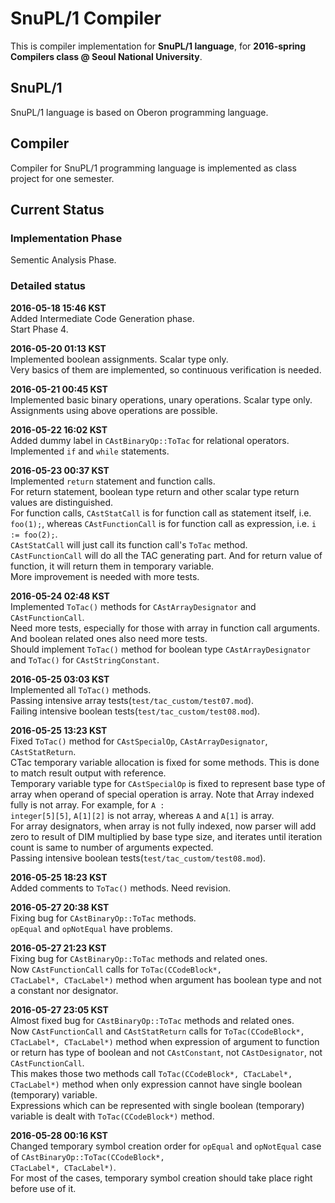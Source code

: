 # SnuPL/1 Compiler
This is compiler implementation for **SnuPL/1 language**,
for **2016-spring Compilers class @ Seoul National University**.

## SnuPL/1
SnuPL/1 language is based on Oberon programming language.  

## Compiler
Compiler for SnuPL/1 programming language is implemented as
class project for one semester.

## Current Status

### Implementation Phase
Sementic Analysis Phase.  
  
### Detailed status
**2016-05-18 15:46 KST**  
Added Intermediate Code Generation phase.  
Start Phase 4.  
  
**2016-05-20 01:13 KST**  
Implemented boolean assignments. Scalar type only.  
Very basics of them are implemented, so continuous verification is needed.  
  
**2016-05-21 00:45 KST**  
Implemented basic binary operations, unary operations. Scalar type only.  
Assignments using above operations are possible.  
  
**2016-05-22 16:02 KST**  
Added dummy label in <code>CAstBinaryOp::ToTac</code> for relational operators.  
Implemented <code>if</code> and <code>while</code> statements.  
  
**2016-05-23 00:37 KST**  
Implemented <code>return</code> statement and function calls.  
For return statement, boolean type return and other scalar type return values are distinguished.  
For function calls, <code>CAstStatCall</code> is for function call as statement itself, i.e. <code>foo(1);</code>,
whereas <code>CAstFunctionCall</code> is for function call as expression, i.e. <code>i := foo(2);</code>.  
<code>CAstStatCall</code> will just call its function call's <code>ToTac</code> method.  
<code>CAstFunctionCall</code> will do all the TAC generating part. And for return value of function, it will return them in temporary variable.  
More improvement is needed with more tests.  
  
**2016-05-24 02:48 KST**  
Implemented <code>ToTac()</code> methods for <code>CAstArrayDesignator</code> and <code>CAstFunctionCall</code>.  
Need more tests, especially for those with array in function call arguments. And boolean related ones also need more tests.  
Should implement <code>ToTac()</code> method for boolean type <code>CAstArrayDesignator</code> and <code>ToTac()</code> for <code>CAstStringConstant</code>.  
  
**2016-05-25 03:03 KST**  
Implemented all <code>ToTac()</code> methods.  
Passing intensive array tests(<code>test/tac_custom/test07.mod</code>).  
Failing intensive boolean tests(<code>test/tac_custom/test08.mod</code>).  
  
**2016-05-25 13:23 KST**  
Fixed <code>ToTac()</code> method for <code>CAstSpecialOp</code>, <code>CAstArrayDesignator</code>, <code>CAstStatReturn</code>.  
CTac temporary variable allocation is fixed for some methods.  This is done to match result output with reference.  
Temporary variable type for <code>CAstSpecialOp</code> is fixed to represent base type of array when operand of special operation is array. Note that Array indexed fully is not array.
For example, for <code>A : integer[5][5]</code>, <code>A[1][2]</code> is not array, whereas <code>A</code> and <code>A[1]</code> is array.  
For array designators, when array is not fully indexed, now parser will add zero to result of DIM multiplied by base type size, and iterates until iteration count is same to number of arguments expected.  
Passing intensive boolean tests(<code>test/tac_custom/test08.mod</code>).  
  
**2016-05-25 18:23 KST**  
Added comments to <code>ToTac()</code> methods. Need revision.  
  
**2016-05-27 20:38 KST**  
Fixing bug for <code>CAstBinaryOp::ToTac</code> methods.  
<code>opEqual</code> and <code>opNotEqual</code> have problems.  
  
**2016-05-27 21:23 KST**  
Fixing bug for <code>CAstBinaryOp::ToTac</code> methods and related ones.  
Now <code>CAstFunctionCall</code> calls for <code>ToTac(CCodeBlock*, CTacLabel*, CTacLabel*)</code> method when argument has boolean type and not a constant nor designator.  
  
**2016-05-27 23:05 KST**  
Almost fixed bug for <code>CAstBinaryOp::ToTac</code> methods and related ones.  
Now <code>CAstFunctionCall</code> and <code>CAstStatReturn</code> calls for <code>ToTac(CCodeBlock*, CTacLabel*, CTacLabel*)</code> method when
expression of argument to function or return has type of boolean and not <code>CAstConstant</code>, not <code>CAstDesignator</code>, not <code>CAstFunctionCall</code>.  
This makes those two methods call <code>ToTac(CCodeBlock*, CTacLabel*, CTacLabel*)</code> method when only expression cannot have single boolean (temporary) variable.  
Expressions which can be represented with single boolean (temporary) variable is dealt with <code>ToTac(CCodeBlock*)</code> method.  
  
**2016-05-28 00:16 KST**  
Changed temporary symbol creation order for <code>opEqual</code> and <code>opNotEqual</code> case of <code>CAstBinaryOp::ToTac(CCodeBlock*, CTacLabel*, CTacLabel*)</code>.  
For most of the cases, temporary symbol creation should take place right before use of it.